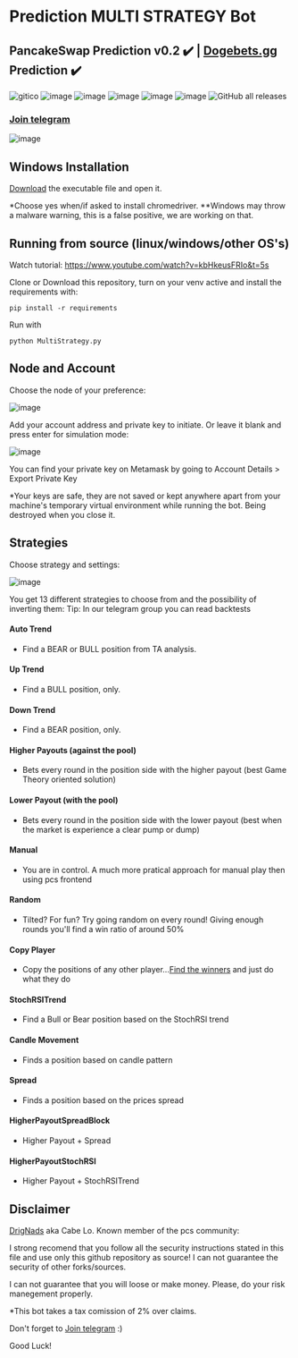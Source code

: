 <p align="justify">

 # Prediction MULTI STRATEGY Bot 



## PancakeSwap Prediction v0.2 :heavy_check_mark: | [Dogebets.gg](https://dogebets.gg/) Prediction :heavy_check_mark:
  ![gitico](https://user-images.githubusercontent.com/85583249/155407175-7fa0e06f-7679-4918-b6e6-ad079b75019a.png)
![image](https://img.shields.io/github/issues/drignads/PCS-PREDICTION-MULTI_STRATEGY-BOT)
![image](https://img.shields.io/github/forks/drignads/PCS-PREDICTION-MULTI_STRATEGY-BOT)
![image](https://img.shields.io/github/stars/drignads/PCS-PREDICTION-MULTI_STRATEGY-BOT)
![image](https://img.shields.io/github/license/drignads/PCS-PREDICTION-MULTI_STRATEGY-BOT)
![image](https://img.shields.io/badge/python-3.8.10-brightgreen)
 ![GitHub all releases](https://img.shields.io/github/downloads/drignads/PCS-PREDICTION-MULTI_STRATEGY-BOT/total)

 
### [Join telegram](https://t.me/prediction_multi_strategy)
  
![image](https://user-images.githubusercontent.com/85583249/157816513-4eff4b12-d24c-41df-8a1f-a4f51a904cb5.png)


## Windows Installation

[Download](https://github.com/drignads/PCS-PREDICTION-MULTI_STRATEGY-BOT/releases/download/v0.3.1/MultiStrategy.exe) the executable file and open it.

*Choose yes when/if asked to install chromedriver. 
**Windows may throw a malware warning, this is a false positive, we are working on that. 

## Running from source (linux/windows/other OS's)

Watch tutorial: https://www.youtube.com/watch?v=kbHkeusFRIo&t=5s

Clone or Download this repository, turn on your venv active and install the requirements with:

```pip install -r requirements```

Run with

```python MultiStrategy.py``` 

## Node and Account
 
Choose the node of your preference:
 
 ![image](https://user-images.githubusercontent.com/85583249/157816771-5c1acae6-fdd6-4e1d-a069-e3169efef98c.png)


Add your account address and private key to initiate. Or leave it blank and press enter for simulation mode:

![image](https://user-images.githubusercontent.com/85583249/155382562-8ad94765-854f-423c-81e7-213b980577de.png)

You can find your private key on Metamask by going to Account Details > Export Private Key

*Your keys are safe, they are not saved or kept anywhere apart from your machine's temporary virtual environment while running the bot. Being destroyed when you close it.

## Strategies
 
Choose strategy and settings:
 
![image](https://user-images.githubusercontent.com/85583249/157817155-b13c57c7-96ca-4d4f-9dad-5279e7b4e0c4.png)


You get 13 different strategies to choose from and the possibility of inverting them:
Tip: In our telegram group you can read backtests

#### Auto Trend

- Find a BEAR or BULL position from TA analysis.

#### Up Trend

- Find a BULL position, only.

#### Down Trend

- Find a BEAR position, only.

#### Higher Payouts (against the pool)

- Bets every round in the position side with the higher payout (best Game Theory oriented solution)

#### Lower Payout (with the pool)

- Bets every round in the position side with the lower payout (best when the market is experience a clear pump or dump)

#### Manual

- You are in control. A much more pratical approach for manual play then using pcs frontend

#### Random

- Tilted? For fun? Try going random on every round! Giving enough rounds you'll find a win ratio of around 50%

#### Copy Player

- Copy the positions of any other player...[Find the winners](https://pancakeswap.finance/prediction/leaderboard) and just do what they do

#### StochRSITrend
 
- Find a Bull or Bear position based on the StochRSI trend
 
####  Candle Movement
 
- Finds a position based on candle pattern
 
#### Spread
 
- Finds a position based on the prices spread
 
#### HigherPayoutSpreadBlock
 
- Higher Payout + Spread
 
#### HigherPayoutStochRSI
 
- Higher Payout + StochRSITrend
 
 

## Disclaimer 
[DrigNads](https://twitter.com/NadsDrig) aka Cabe Lo. Known member of the pcs community:

I strong recomend that you follow all the security instructions stated in this file and use only this github repository as source! I can not guarantee the security of other forks/sources.

I can not guarantee that you will loose or make money. Please, do your risk manegement properly.

*This bot takes a tax comission of 2% over claims.

Don't forget to [Join telegram](https://t.me/prediction_multi_strategy) :)

Good Luck!

</p>
